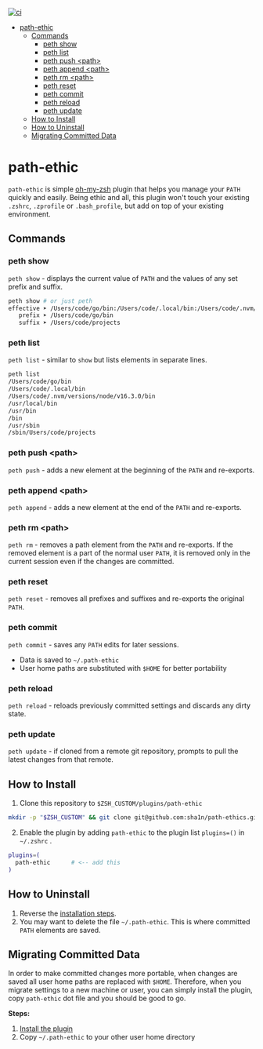 [![ci](https://github.com/sha1n/path-ethic/actions/workflows/ci.yml/badge.svg)](https://github.com/sha1n/path-ethic/actions/workflows/ci.yml)

- [path-ethic](#path-ethic)
  - [Commands](#commands)
    - [peth show](#peth-show)
    - [peth list](#peth-list)
    - [peth push \<path\>](#peth-push-path)
    - [peth append \<path\>](#peth-append-path)
    - [peth rm \<path\>](#peth-rm-path)
    - [peth reset](#peth-reset)
    - [peth commit](#peth-commit)
    - [peth reload](#peth-reload)
    - [peth update](#peth-update)
  - [How to Install](#how-to-install)
  - [How to Uninstall](#how-to-uninstall)
  - [Migrating Committed Data](#migrating-committed-data)

# path-ethic
`path-ethic` is simple [oh-my-zsh](https://github.com/ohmyzsh/ohmyzsh) plugin that helps you manage your `PATH` quickly and easily. Being ethic and all, this plugin won't touch your existing `.zshrc`, `.zprofile` or `.bash_profile`, but add on top of your existing environment.


## Commands
### peth show
`peth show`   - displays the current value of `PATH` and the values of any set prefix and suffix.

```bash
peth show # or just peth
effective ➤ /Users/code/go/bin:/Users/code/.local/bin:/Users/code/.nvm/versions/node/v16.3.0/bin:/usr/local/bin:/usr/bin:/bin:/usr/sbin:/sbin/Users/code/projects
   prefix ➤ /Users/code/go/bin
   suffix ➤ /Users/code/projects
```

### peth list
`peth list`   - similar to `show` but lists elements in separate lines.

```bash
peth list
/Users/code/go/bin
/Users/code/.local/bin
/Users/code/.nvm/versions/node/v16.3.0/bin
/usr/local/bin
/usr/bin
/bin
/usr/sbin
/sbin/Users/code/projects
```

### peth push \<path\>
`peth push`   - adds a new element at the beginning of the `PATH` and re-exports.

### peth append \<path\>
`peth append` - adds a new element at the end of the `PATH` and re-exports.
 
### peth rm \<path\>
`peth rm` - removes a path element from the `PATH` and re-exports. If the removed element is a part of the normal user `PATH`, it is removed only in the current session even if the changes are committed.

### peth reset
`peth reset` - removes all prefixes and suffixes and re-exports the original `PATH`.

### peth commit 
`peth commit` - saves any `PATH` edits for later sessions. 

- Data is saved to `~/.path-ethic` 
- User home paths are substituted with `$HOME` for better portability

### peth reload
`peth reload` - reloads previously committed settings and discards any dirty state.

### peth update
`peth update` - if cloned from a remote git repository, prompts to pull the latest changes from that remote.


## How to Install
1. Clone this repository to `$ZSH_CUSTOM/plugins/path-ethic`
```bash
mkdir -p "$ZSH_CUSTOM" && git clone git@github.com:sha1n/path-ethics.git "$ZSH_CUSTOM/plugins/path-ethic"
```
2. Enable the plugin by adding `path-ethic` to the plugin list `plugins=()` in `~/.zshrc` .
```bash 
plugins=(
  path-ethic      # <-- add this
)
```

## How to Uninstall
1. Reverse the [installation steps](#how-to-install).
2. You may want to delete the file `~/.path-ethic`. This is where committed `PATH` elements are saved.

## Migrating Committed Data
In order to make committed changes more portable, when changes are saved all user home paths are replaced with `$HOME`. 
Therefore, when you migrate settings to a new machine or user, you can simply install the plugin, copy `path-ethic` dot file 
and you should be good to go.

**Steps:**
1. [Install the plugin](#how-to-install)
2. Copy `~/.path-ethic` to your other user home directory

